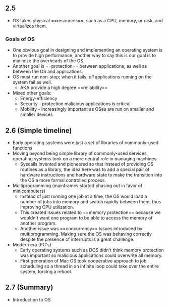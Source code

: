 ## 2.5
- OS takes physical ==resources==, such as a CPU, memory, or disk, and virtualizes them.

### Goals of OS

- One obvious goal in designing and implementing an operating system is to provide high performance; another way to say this is our goal is to minimize the overheads of the OS.
- Another goal is ==protection== between applications, as well as between the OS and applications.
- OS must run non-stop; when it fails, _all_ applications running on the system fail as well.
	- AKA provide a high degree ==reliability==
- Mixed other goals:
	- Energy-efficiency
	- Security - protection malicious applications is critical 
	- Mobility - increasingly important as OSes are run on smaller and smaller devices

## 2.6 (Simple timeline)
- Early operating systems were just a set of libraries of commonly-used functions
- Moving beyond being simple library of commonly-used services, operating systems took on a more central role in managing machines.
	- Syscalls invented and pioneered so that instead of providing OS routines as a library, the idea here was to add a special pair of hardware instructions and hardware state to make the transition into the OS a more formal controlled process.
- Multiprogramming (mainframes started phasing out in favor of minicomputers)
	- Instead of just running one job at a time, the OS would load a number of jobs into memory and switch rapidly between them, thus improving CPU utilization.
	- This created issues related to ==memory protection== because we wouldn't want one program to be able to access the memory of another program.
	- Another issue was ==concurrency== issues introduced by multiprogramming. Making sure the OS was behaving correctly despite the presence of interrupts is a great challenge.
- Modern era (PC's)
	- Early operating systems such as DOS didn't think memory protection was important so malicious applications could overwrite all memory.
	- First generation of Mac OS took cooperative approach to job scheduling so a thread in an infinite loop could take over the entire system, forcing a reboot.

## 2.7 (Summary)
- Introduction to OS